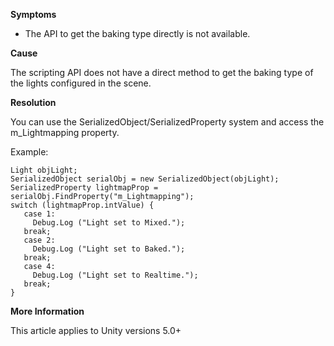 
        

**Symptoms** 

*   The API to get the baking type directly is not available.

**Cause** 

The scripting API does not have a direct method to get the baking type of the lights configured in the scene. 

**Resolution** 

You can use the SerializedObject/SerializedProperty system and access the m_Lightmapping property.

Example:

    Light objLight;
    SerializedObject serialObj = new SerializedObject(objLight);
    SerializedProperty lightmapProp = serialObj.FindProperty("m_Lightmapping");
    switch (lightmapProp.intValue) {
       case 1:
         Debug.Log ("Light set to Mixed.");
       break;
       case 2:
         Debug.Log ("Light set to Baked.");
       break;
       case 4:
         Debug.Log ("Light set to Realtime.");
       break;
    }

**More Information** 

This article applies to Unity versions 5.0+

      